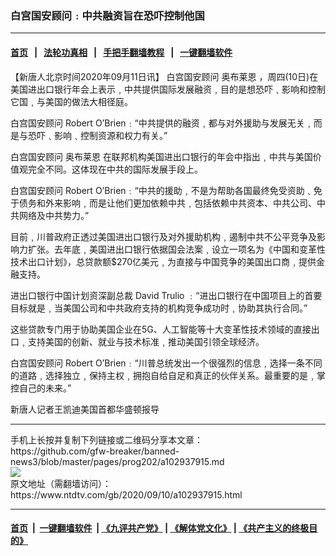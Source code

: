 ### 白宫国安顾问﹕中共融资旨在恐吓控制他国
------------------------

#### [首页](https://github.com/gfw-breaker/banned-news3/blob/master/README.md) &nbsp;&nbsp;|&nbsp;&nbsp; [法轮功真相](https://github.com/begood0513/basic/blob/master/README.md)  &nbsp;&nbsp;|&nbsp;&nbsp; [手把手翻墙教程](https://github.com/gfw-breaker/guides/wiki)  &nbsp;&nbsp;|&nbsp;&nbsp; [一键翻墙软件](https://github.com/gfw-breaker/nogfw/blob/master/README.md)  



<div><div class="post_content" itemprop="articleBody">
 <p>
  【新唐人北京时间2020年09月11日讯】
  <ok href="https://www.ntdtv.com/gb/白宫国安顾问.htm">
   白宫国安顾问
  </ok>
  <ok href="https://www.ntdtv.com/gb/奥布莱恩.htm">
   奥布莱恩
  </ok>
  ，周四(10日)在美国进出口银行年会上表示﹐中共提供国际发展融资﹐目的是想恐吓﹑影响和控制它国﹐与美国的做法大相径庭。
 </p>
 <p>
  <ok href="https://www.ntdtv.com/gb/白宫国安顾问.htm">
   白宫国安顾问
  </ok>
  Robert O’Brien﹕“中共提供的融资﹐都与对外援助与发展无关﹐而是与恐吓﹑影响﹑控制资源和权力有关。”
 </p>
 <p>
  白宫国安顾问
  <ok href="https://www.ntdtv.com/gb/奥布莱恩.htm">
   奥布莱恩
  </ok>
  在联邦机构美国进出口银行的年会中指出﹐中共与美国价值观完全不同。这体现在中共的国际发展手段上。
 </p>
 <p>
  白宫国安顾问 Robert O’Brien﹕“中共的援助﹐不是为帮助各国最终免受资助﹑免于债务和外来影响﹐而是让他们更加依赖中共﹐包括依赖中共资本、中共公司、中共网络及中共势力。”
 </p>
 <p>
  目前﹐川普政府正透过美国进出口银行及对外援助机构﹐遏制中共不公平竞争及影响力扩张。去年底﹐美国进出口银行依据国会法案﹐设立一项名为《中国和变革性技术出口计划》，总贷款额$270亿美元﹐为直接与中国竞争的美国出口商﹐提供金融支持。
 </p>
 <p>
  进出口银行中国计划资深副总裁 David Trulio ﹕“进出口银行在中国项目上的首要目标就是﹐当美国公司和中共政府支持的机构竞争成功时﹐协助其执行合同。”
 </p>
 <p>
  这些贷款专门用于协助美国企业在5G、人工智能等十大变革性技术领域的直接出口﹐支持美国的创新、就业与技术标准﹐推动美国引领全球经济。
 </p>
 <p>
  白宫国安顾问 Robert O’Brien﹕“川普总统发出一个很强烈的信息﹐选择一条不同的道路﹐选择独立﹐保持主权﹐拥抱自给自足和真正的伙伴关系。最重要的是﹐掌控自己的未来。”
 </p>
 <p>
  新唐人记者王凯迪美国首都华盛顿报导
 </p>
 <div class="single_ad">
 </div>
</div>
</div>
<hr/>
手机上长按并复制下列链接或二维码分享本文章：<br/>
https://github.com/gfw-breaker/banned-news3/blob/master/pages/prog202/a102937915.md <br/>
<a href='https://github.com/gfw-breaker/banned-news3/blob/master/pages/prog202/a102937915.md'><img src='https://github.com/gfw-breaker/banned-news3/blob/master/pages/prog202/a102937915.md.png'/></a> <br/>
原文地址（需翻墙访问）：https://www.ntdtv.com/gb/2020/09/10/a102937915.html


------------------------
#### [首页](https://github.com/gfw-breaker/banned-news3/blob/master/README.md) &nbsp;|&nbsp; [一键翻墙软件](https://github.com/gfw-breaker/nogfw/blob/master/README.md) &nbsp;| [《九评共产党》](https://github.com/gfw-breaker/9ping.md/blob/master/README.md#九评之一评共产党是什么) | [《解体党文化》](https://github.com/gfw-breaker/jtdwh.md/blob/master/README.md) | [《共产主义的终极目的》](https://github.com/gfw-breaker/gczydzjmd.md/blob/master/README.md)


<img src='http://gfw-breaker.win/banned-news3/pages/prog202/a102937915.md' width='0px' height='0px'/>